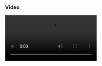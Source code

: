 ### Video
<video controls>
	<source src="Documentation/MetaHuman_Demo.mp4" type="video/mp4">
    Sorry, your browser doesn't support embedded videos.
</video>


